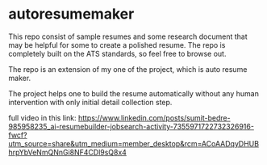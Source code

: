 # autoresumemaker
This repo consist of sample resumes and some research document that may be helpful for some to create a polished resume. The repo is completely  built on the ATS standards, so feel free to browse out.

The repo is an extension of my one of the project, which is auto resume maker.

The project helps one to build the resume automatically without any human intervention with only initial detail collection step.

full video in this link: https://www.linkedin.com/posts/sumit-bedre-985958235_ai-resumebuilder-jobsearch-activity-7355971722732326916-fwcf?utm_source=share&utm_medium=member_desktop&rcm=ACoAADqyDHUBhrpYbVeNmQNnGi8NF4CDl9sQ8x4
